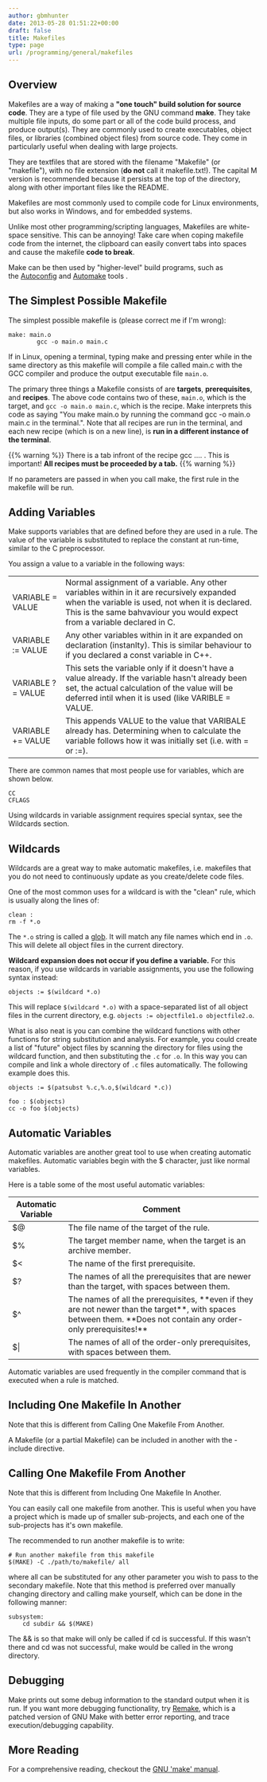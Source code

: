 ```yaml
---
author: gbmhunter
date: 2013-05-28 01:51:22+00:00
draft: false
title: Makefiles
type: page
url: /programming/general/makefiles
---
```


## Overview

Makefiles are a way of making a **"one touch" build solution for source code**. They are a type of file used by the GNU command **make**. They take multiple file inputs, do some part or all of the code build process, and produce output(s). They are commonly used to create executables, object files, or libraries (combined object files) from source code. They come in particularly useful when dealing with large projects.

They are textfiles that are stored with the filename "Makefile" (or "makefile"), with no file extension (**do not** call it makefile.txt!). The capital M version is recommended because it persists at the top of the directory, along with other important files like the README.

Makefiles are most commonly used to compile code for Linux environments, but also works in Windows, and for embedded systems.

Unlike most other programming/scripting languages, Makefiles are white-space sensitive. This can be annoying! Take care when coping makefile code from the internet, the clipboard can easily convert tabs into spaces and cause the makefile **code to break**.

Make can be then used by "higher-level" build programs, such as the [Autoconfig](http://www.gnu.org/savannah-checkouts/gnu/autoconf/manual/autoconf-2.69/html_node/index.html#Top) and [Automake](http://www.gnu.org/software/automake/) tools .

## The Simplest Possible Makefile

The simplest possible makefile is (please correct me if I'm wrong):

```make 
make: main.o
        gcc -o main.o main.c
```

If in Linux, opening a terminal, typing make and pressing enter while in the same directory as this makefile will compile a file called main.c with the GCC compiler and produce the output executable file `main.o`.

The primary three things a Makefile consists of are **targets**, **prerequisites**, and **recipes**. The above code contains two of these, `main.o`, which is the target, and `gcc -o main.o main.c`, which is the recipe. Make interprets this code as saying "You make main.o by running the command gcc -o main.o main.c in the terminal.". Note that all recipes are run in the terminal, and each new recipe (which is on a new line), is **run in a different instance of the terminal**.

{{% warning %}}
There is a tab infront of the recipe gcc .... . This is important! **All recipes must be proceeded by a tab.**
{{% warning %}}

If no parameters are passed in when you call make, the first rule in the makefile will be run.

## Adding Variables

Make supports variables that are defined before they are used in a rule. The value of the variable is substituted to replace the constant at run-time, similar to the C preprocessor.

You assign a value to a variable in the following ways:

<table>
    <tbody >
        <tr >
            
<td >
                VARIABLE = VALUE
            
</td>
            
<td >
                Normal assignment of a variable. Any other variables within in it are recursively expanded when the variable is used, not when it is declared. This is the same bahvaviour you would expect from a variable declared in C.
            
</td>
        </tr>
        <tr >
            
<td >
                VARIABLE := VALUE
            
</td>
            
<td >
                Any other variables within in it are expanded on declaration (instanlty). This is similar behaviour to if you declared a const variable in C++.
            
</td>
        </tr>
        <tr >
            
<td >
                VARIABLE ?= VALUE
            
</td>
            
<td >
                This sets the variable only if it doesn't have a value already. If the variable hasn't already been set, the actual calculation of the value will be deferred intil when it is used (like VARIBLE = VALUE.
            
</td>
        </tr>
        <tr >
            
<td >
                VARIABLE += VALUE
            
</td>
            
<td >
                This appends VALUE to the value that VARIBALE already has. Determining when to calculate the variable follows how it was initially set (i.e. with = or :=).
            
</td>
        </tr>
    </tbody>
</table>
    

There are common names that most people use for variables, which are shown below.

```    
CC
CFLAGS
```    

Using wildcards in variable assignment requires special syntax, see the Wildcards section.

## Wildcards

Wildcards are a great way to make automatic makefiles, i.e. makefiles that you do not need to continuously update as you create/delete code files.

One of the most common uses for a wildcard is with the "clean" rule, which is usually along the lines of:

```    
clean : 
rm -f *.o
```    

The `*.o` string is called a [glob](http://en.wikipedia.org/wiki/Glob_(programming)). It will match any file names which end in `.o`. This will delete all object files in the current directory.


**Wildcard expansion does not occur if you define a variable.** For this reason, if you use wildcards in variable assignments, you use the following syntax instead:

```    
objects := $(wildcard *.o)
```    

This will replace `$(wildcard *.o)` with a space-separated list of all object files in the current directory, e.g. `objects := objectfile1.o objectfile2.o`.

What is also neat is you can combine the wildcard functions with other functions for string substitution and analysis. For example, you could create a list of "future" object files by scanning the directory for files using the wildcard function, and then substituting the `.c` for `.o`. In this way you can compile and link a whole directory of `.c` files automatically. The following example does this.

```    
objects := $(patsubst %.c,%.o,$(wildcard *.c))

foo : $(objects)
cc -o foo $(objects)
```    

## Automatic Variables

Automatic variables are another great tool to use when creating automatic makefiles. Automatic variables begin with the $ character, just like normal variables.

Here is a table some of the most useful automatic variables:

<table>
    <thead>
        <tr>
            <th>Automatic Variable</th>
            <th>Comment</th>
        </tr>
    </thead>
<tbody>
<tr>
            
<td >$@</td>
<td >The file name of the target of the rule.</td>
</tr>
<tr>
<td>$%</td>
<td >The target member name, when the target is an archive member.</td>
</tr>
<tr >
<td >$<</td>
<td >The name of the first prerequisite.</td>
        </tr>
        <tr >
            
<td >$?
</td>
            
<td >The names of all the prerequisites that are newer than the target, with spaces between them.
</td>
        </tr>
        <tr >
            
<td >$^
</td>
            
<td >The names of all the prerequisites, **even if they are not newer than the target**, with spaces between them. **Does not contain any order-only prerequisites!**
</td>
        </tr>
        <tr >
            
<td >$|
</td>
            
<td >The names of all of the order-only prerequisites, with spaces between them.
</td>
        </tr>
    </tbody>
</table>

Automatic variables are used frequently in the compiler command that is executed when a rule is matched.

## Including One Makefile In Another

Note that this is different from Calling One Makefile From Another.
  
A Makefile (or a partial Makefile) can be included in another with the -include directive.

## Calling One Makefile From Another

Note that this is different from Including One Makefile In Another.

You can easily call one makefile from another. This is useful when you have a project which is made up of smaller sub-projects, and each one of the sub-projects has it's own makefile.

The recommended to run another makefile is to write:

```    
# Run another makefile from this makefile
$(MAKE) -C ./path/to/makefile/ all
```    

where all can be substituted for any other parameter you wish to pass to the secondary makefile. Note that this method is preferred over manually changing directory and calling make yourself, which can be done in the following manner:

```    
subsystem:
    cd subdir && $(MAKE)
```

The && is so that make will only be called if cd is successful. If this wasn't there and cd was not successful, make would be called in the wrong directory.

## Debugging

Make prints out some debug information to the standard output when it is run. If you want more debugging functionality, try [Remake](http://bashdb.sourceforge.net/remake/), which is a patched version of GNU Make with better error reporting, and trace execution/debugging capability.

## More Reading

For a comprehensive reading, checkout the [GNU 'make' manual](http://www.gnu.org/software/make/manual/make.html#Rules).
